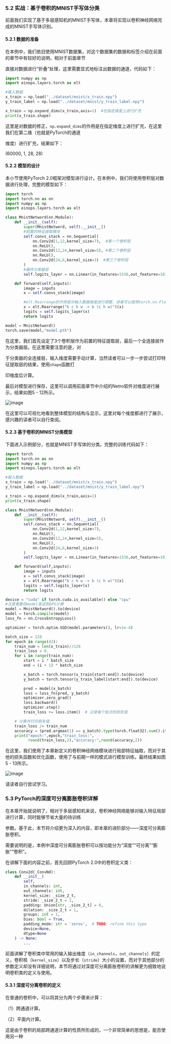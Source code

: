 ### 5.2 实战：基于卷积的MNIST手写体分类
前面我们实现了基于多层感知机的MNIST手写体，本章将实现以卷积神经网络完成的MNIST手写体识别。

#### 5.2.1 数据的准备
在本例中，我们依旧使用MNIST数据集，对这个数据集的数据和标签介绍在前面的章节中有较好的说明，相对于前面章节

直接对数据进行“折叠”处理，这里需要显式地标注出数据的通道，代码如下：
```python
import numpy as np
import einops.layers.torch as elt

#载入数据
x_train = np.load("../dataset/mnist/x_train.npy")
y_train_label = np.load("../dataset/mnist/y_train_label.npy")

x_train = np.expand_dims(x_train,axis=1)  #在指定维度上进行扩充
print(x_train.shape)
```

这里是对数据的修正，`np.expand_dims`的作用是在指定维度上进行扩充，在这里我们在第二维（也就是PyTorch的通道

维度）进行扩充，结果如下：

(60000, 1, 28, 28)

#### 5.2.2 模型的设计

本小节使用PyTorch 2.0框架对模型进行设计。在本例中，我们将使用卷积层对数据进行处理，完整的模型如下：
```python
import torch
import torch.nn as nn
import numpy as np
import einops.layers.torch as elt

class MnistNetword(nn.Module):
    def __init__(self):
        super(MnistNetword, self).__init__()
        #前置的特征提取模块
        self.convs_stack = nn.Sequential(
            nn.Conv2d(1,12,kernel_size=7),  #第一个卷积层
            nn.ReLU(),
            nn.Conv2d(12,24,kernel_size=5), #第二个卷积层
            nn.ReLU(),
            nn.Conv2d(24,6,kernel_size=3)  #第三个卷积层
        )
        #最终分类器层
        self.logits_layer = nn.Linear(in_features=1536,out_features=10)

    def forward(self,inputs):
        image = inputs
        x = self.convs_stack(image)

        #elt.Rearrange的作用是对输入数据维度进行调整，读者可以使用torch.nn.Flatten函数完成此工作
        x = elt.Rearrange("b c h w -> b (c h w)")(x)
        logits = self.logits_layer(x)
        return logits

model = MnistNetword()
torch.save(model,"model.pth")
```

在这里，我们首先设定了3个卷积层作为前置的特征提取层，最后一个全连接层作为分类器层。在这里需要注意的是，对

于分类器的全连接层，输入维度需要手动计算，当然读者可以一步一步尝试打印特征提取层的结果，使用`shape`函数打

印维度后计算。

最后对模型进行保存，这里可以调用前面章节中介绍的Netro软件对维度进行展示，结果如图5 - 12所示。

![image](https://github.com/user-attachments/assets/522fb821-68e2-43d5-8aeb-6b84c89dd32e)


在这里可以可视化地看到整体模型的结构与显示，这里对每个维度都进行了展示，感兴趣的读者可以自行查阅。

#### 5.2.3 基于卷积的MNIST分类模型

下面进入示例部分，也就是MNIST手写体的分类。完整的训练代码如下：

```python
import torch
import torch.nn as nn
import numpy as np
import einops.layers.torch as elt

#载入数据
x_train = np.load("../dataset/mnist/x_train.npy")
y_train_label = np.load("../dataset/mnist/y_train_label.npy")

x_train = np.expand_dims(x_train,axis=1)
print(x_train.shape)

class MnistNetword(nn.Module):
    def __init__(self):
        super(MnistNetword, self).__init__()
        self.convs_stack = nn.Sequential(
            nn.Conv2d(1,12,kernel_size=7),
            nn.ReLU(),
            nn.Conv2d(12,24,kernel_size=5),
            nn.ReLU(),
            nn.Conv2d(24,6,kernel_size=3)
        )
        self.logits_layer = nn.Linear(in_features=1536,out_features=10)

    def forward(self,inputs):
        image = inputs
        x = self.convs_stack(image)
        x = elt.Rearrange("b c h w -> b (c h w)")(x)
        logits = self.logits_layer(x)
        return logits

device = "cuda" if torch.cuda.is_available() else "cpu"
#注意需要将model发送到GPU计算
model = MnistNetword().to(device)
model = torch.compile(model)
loss_fn = nn.CrossEntropyLoss()

optimizer = torch.optim.SGD(model.parameters(), lr=1e-4)

batch_size = 128
for epoch in range(42):
    train_num = len(x_train)//128
    train_loss = 0.
    for i in range(train_num):
        start = i * batch_size
        end = (i + 1) * batch_size

        x_batch = torch.tensor(x_train[start:end]).to(device)
        y_batch = torch.tensor(y_train_label[start:end]).to(device)

        pred = model(x_batch)
        loss = loss_fn(pred, y_batch)
        optimizer.zero_grad()
        loss.backward()
        optimizer.step()
        train_loss += loss.item()  # 记录每个批次的损失值

    # 计算并打印损失值
    train_loss /= train_num
    accuracy = (pred.argmax(1) == y_batch).type(torch.float32).sum().item() / batch_size
    print("epoch:",epoch,"train_loss:",
          round(train_loss,2),"accuracy:",round(accuracy,2))
```
在这里，我们使用了本章新定义的卷积神经网络模块进行局部特征抽取，而对于其他的损失函数和优化函数，使用了与前期一样的模式进行模型训练。最终结果如图5 - 13所示。

![image](https://github.com/user-attachments/assets/0ba6bf15-91a2-44ca-ae5f-3114b798061a)


请读者自行尝试学习。

### 5.3 PyTorch的深度可分离膨胀卷积详解

在本章开始就说明了，相对于多层感知机来说，卷积神经网络能够对输入特征局部进行计算，同时能够节省大量的待训练

参数。基于此，本节将介绍更为深入的内容，即本章的进阶部分——深度可分离膨胀卷积。

需要说明的是，本例中深度可分离膨胀卷积可以按功能分为“深度”“可分离”“膨胀”“卷积”。

在讲解下面的内容之前，首先回顾PyTorch 2.0中的卷积定义类：
```python
class Conv2d(_ConvNd):
    def __init__(
        self,
        in_channels: int,
        out_channels: int,
        kernel_size: _size_2_t,
        stride: _size_2_t = 1,
        padding: Union[str, _size_2_t] = 0,
        dilation: _size_2_t = 1,
        groups: int = 1,
        bias: bool = True,
        padding_mode: str = 'zeros',  # TODO: refine this type
        device=None,
        dtype=None
    ) -> None:
        ...
```

前面讲解了卷积类中常用的输入输出维度（`in_channels`，`out_channels`）的定义，卷积核（`kernel_size`）以及步长（`stride`）大小的设置，而对于其他部分的参数定义却没有详细说明，本节将通过对深度可分离膨胀卷积的讲解更为细致地说明卷积类的定义与使用。

#### 5.3.1 深度可分离卷积的定义

在普通的卷积中，可以将其分为两个步骤来计算：

（1）跨通道计算。

（2）平面内计算。

这是由于卷积的局部跨通道计算的性质所形成的，一个非常简单的思想是，能否使用另一种 
